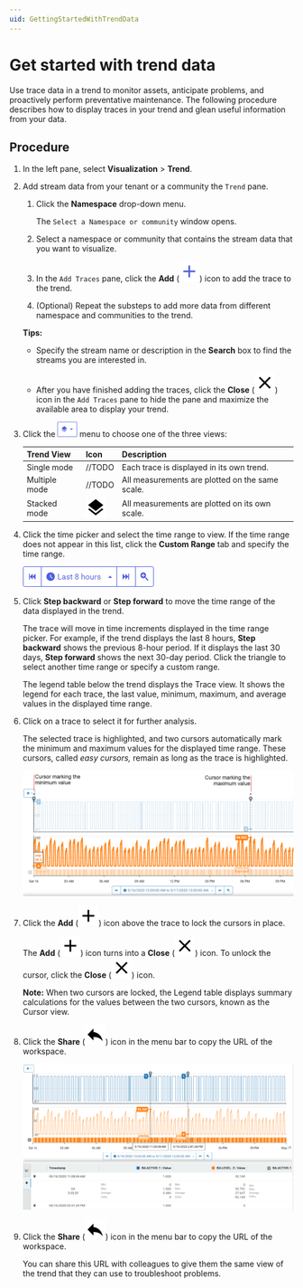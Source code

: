 ```yaml
---
uid: GettingStartedWithTrendData
---
```


# Get started with trend data

Use trace data in a trend to monitor assets, anticipate problems, and proactively perform preventative maintenance. The following procedure describes how to display traces in your trend and glean useful information from your data.

## Procedure

1. In the left pane, select **Visualization** > **Trend**.
   
1. Add stream data from your tenant or a community the `Trend` pane.

    1. Click the **Namespace** drop-down menu.

        The `Select a Namespace or community` window opens.

    1. Select a namespace or community that contains the stream data that you want to visualize.

    1. In the `Add Traces` pane, click the **Add** (![add](../_images/icons/add_blue_18dp.svg)) icon to add the trace to the trend.

    1. (Optional) Repeat the substeps to add more data from different namespace and communities to the trend.  

   **Tips:**

   - Specify the stream name or description in the **Search** box to find the streams you are interested in.

   - After you have finished adding the traces, click the **Close** (![Close](../_images/icons/close_black_18dp.svg)) icon in the `Add Traces` pane to hide the pane and maximize the available area to display your trend.

1. Click the ![Trend views menu](images/trend-views-icon.png) menu to choose one of the three views:

    | Trend View | Icon | Description |
    |--|--|--|
    | Single mode | //TODO | Each trace is displayed in its own trend. |
    | Multiple mode | //TODO | All measurements are plotted on the same scale. |
    | Stacked mode | ![Stacked mode](../_images/icons/layers_black_18dp.svg) | All measurements are plotted on its own scale. |

1. Click the time picker and select the time range to view. If the time range does not appear in this list, click the **Custom Range** tab and specify the time range.

    ![Time picker](images/Time-picker.png)

1. Click **Step backward** or **Step forward** to move the time range of the data displayed in the trend.

   The trace will move in time increments displayed in the time range picker. For example, if the trend displays the last 8 hours, **Step backward** shows the previous 8-hour period. If it displays the last 30 days, **Step forward** shows the next 30-day period. Click the triangle to select another time range or specify a custom range.

   The legend table below the trend displays the Trace view. It shows the legend for each trace, the last value, minimum, maximum, and average values in the displayed time range.

1. Click on a trace to select it for further analysis.

    The selected trace is highlighted, and two cursors automatically mark the minimum and maximum values for the displayed time range. These cursors, called *easy cursors,* remain as long as the trace is highlighted.

    ![Maximum and minimum cursors](images/Max_min_cursors.png)

1. Click the **Add** (![add](../_images/icons/add_black_18dp.svg)) icon above the trace to lock the cursors in place.
    
    The **Add** (![add](../_images/icons/add_black_18dp.svg)) icon turns into a **Close** (![Close](../_images/icons/close_black_18dp.svg)) icon.  To unlock the cursor, click the **Close** (![Close](../_images/icons/close_black_18dp.svg)) icon.

    **Note:** When two cursors are locked, the Legend table displays summary calculations for the values between the two cursors, known as the Cursor view.

1. Click the **Share** (![share](../_images/icons/reply_black_18dp.svg)) icon in the menu bar to copy the URL of the workspace. 

    ![Cursor_view](images/Cursor_view.png)

1. Click the **Share** (![share](../_images/icons/reply_black_18dp.svg)) icon in the menu bar to copy the URL of the workspace. 

    You can share this URL with colleagues to give them the same view of the trend that they can use to troubleshoot problems.
